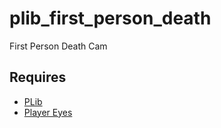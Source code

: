 # plib_first_person_death
First Person Death Cam

## Requires
- [PLib](https://github.com/Pika-Software/gmod_plib)
- [Player Eyes](https://github.com/Pika-Software/plib_player_eyes)
